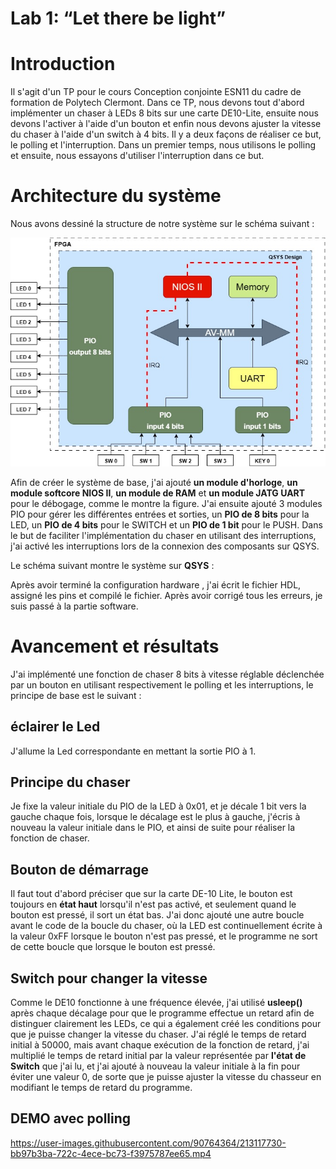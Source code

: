 # Lab 1: “Let there be light”
# Introduction
Il s'agit d'un TP pour le cours Conception conjointe ESN11 du cadre de formation de Polytech Clermont. Dans ce TP, nous devons tout d'abord implémenter un chaser à LEDs 8 bits sur une carte DE10-Lite, ensuite nous devons l'activer à l'aide d'un bouton et enfin nous devons ajuster la vitesse du chaser à l'aide d'un switch à 4 bits.
Il y a deux façons de réaliser ce but, le polling et l'interruption. Dans un premier temps, nous utilisons le polling et ensuite, nous essayons d'utiliser l'interruption dans ce but.

# Architecture du système
Nous avons dessiné la structure de notre système sur le schéma suivant :

![image](https://github.com/ESN2022/GU_Lab1/blob/main/LAB1.jpg)

Afin de créer le système de base, j'ai ajouté **un module d'horloge**, **un module softcore NIOS II**, **un module de RAM** et **un module JATG UART** pour le débogage, comme le montre la figure.
J'ai ensuite ajouté 3 modules PIO pour gérer les différentes entrées et sorties, un **PIO de 8 bits** pour la LED, un **PIO de 4 bits** pour le SWITCH et un **PIO de 1 bit** pour le PUSH.
Dans le but de faciliter l'implémentation du chaser en utilisant des interruptions, j'ai activé les interruptions lors de la connexion des composants sur QSYS.

Le schéma suivant montre le système sur **QSYS** :

Après avoir terminé la configuration hardware , j'ai écrit le fichier HDL, assigné les pins et compilé le fichier. Après avoir corrigé tous les erreurs, je suis passé à la partie software.

# Avancement et résultats
J'ai implémenté une fonction de chaser 8 bits à vitesse réglable déclenchée par un bouton en utilisant respectivement le polling et les interruptions, le principe de base est le suivant :
## éclairer le Led
J'allume la Led correspondante en mettant la sortie PIO à 1.
## Principe du chaser
Je fixe la valeur initiale du PIO de la LED à 0x01, et je décale 1 bit vers la gauche chaque fois, lorsque le décalage est le plus à gauche, j'écris à nouveau la valeur initiale dans le PIO, et ainsi de suite pour réaliser la fonction de chaser.
## Bouton de démarrage
Il faut tout d'abord préciser que sur la carte DE-10 Lite, le bouton est toujours en **état haut** lorsqu'il n'est pas activé, et seulement quand le bouton est pressé, il sort un état bas. J'ai donc ajouté une autre boucle avant le code de la boucle du chaser, où la LED est continuellement écrite à la valeur 0xFF lorsque le bouton n'est pas pressé, et le programme ne sort de cette boucle que lorsque le bouton est pressé.
## Switch pour changer la vitesse
Comme le DE10 fonctionne à une fréquence élevée, j'ai utilisé **usleep()** après chaque décalage pour que le programme effectue un retard afin de distinguer clairement les LEDs, ce qui a également créé les conditions pour que je puisse changer la vitesse du chaser. J'ai réglé le temps de retard initial à 50000, mais avant chaque exécution de la fonction de retard, j'ai multiplié le temps de retard initial par la valeur représentée par **l'état de Switch** que j'ai lu, et j'ai ajouté à nouveau la valeur initiale à la fin pour éviter une valeur 0, de sorte que je puisse ajuster la vitesse du chasseur en modifiant le temps de retard du programme.

## DEMO avec polling

https://user-images.githubusercontent.com/90764364/213117730-bb97b3ba-722c-4ece-bc73-f3975787ee65.mp4


